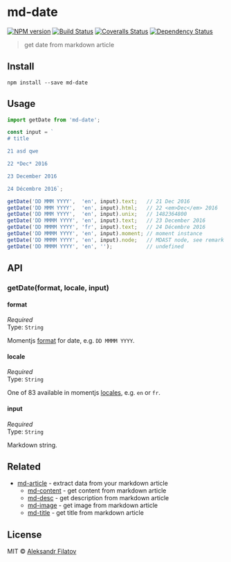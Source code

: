 # md-date

[![NPM version][npm-image]][npm-url]
[![Build Status][travis-image]][travis-url]
[![Coveralls Status][coveralls-image]][coveralls-url]
[![Dependency Status][depstat-image]][depstat-url]

> get date from markdown article

## Install

    npm install --save md-date

## Usage

```js
import getDate from 'md-date';

const input = `
# title

21 asd qwe

22 *Dec* 2016

23 December 2016

24 Décembre 2016`;

getDate('DD MMM YYYY',  'en', input).text;   // 21 Dec 2016
getDate('DD MMM YYYY',  'en', input).html;   // 22 <em>Dec</em> 2016
getDate('DD MMM YYYY',  'en', input).unix;   // 1482364800
getDate('DD MMMM YYYY', 'en', input).text;   // 23 December 2016
getDate('DD MMMM YYYY', 'fr', input).text;   // 24 Décembre 2016
getDate('DD MMMM YYYY', 'en', input).moment; // moment instance
getDate('DD MMMM YYYY', 'en', input).node;   // MDAST node, see remark API
getDate('DD MMMM YYYY', 'en', '');           // undefined
```

## API

### getDate(format, locale, input)

#### format

*Required*  
Type: `String`

Momentjs [format][format] for date, e.g. `DD MMMM YYYY`.

[format]: http://momentjs.com/docs/#/displaying/format/

#### locale

*Required*  
Type: `String`

One of 83 available in momentjs [locales][i18n], e.g. `en` or `fr`.

[i18n]: http://momentjs.com/docs/#/i18n/

#### input

*Required*  
Type: `String`

Markdown string.

## Related

* [md-article][md-article] - extract data from your markdown article
    * [md-content][md-content] - get content from markdown article
    * [md-desc][md-desc] - get description from markdown article
    * [md-image][md-image] - get image from markdown article
    * [md-title][md-title] - get title from markdown article

## License

MIT © [Aleksandr Filatov](https://alfilatov.com)

[npm-url]: https://npmjs.org/package/md-date
[npm-image]: https://img.shields.io/npm/v/md-date.svg?style=flat-square

[travis-url]: https://travis-ci.org/greybax/md-date
[travis-image]: https://img.shields.io/travis/greybax/md-date.svg?style=flat-square

[coveralls-url]: https://coveralls.io/r/greybax/md-date
[coveralls-image]: https://img.shields.io/coveralls/greybax/md-date.svg?style=flat-square

[depstat-url]: https://david-dm.org/greybax/md-date
[depstat-image]: https://david-dm.org/greybax/md-date.svg?style=flat-square

[md-article]: https://github.com/greybax/md-article
[md-content]: https://github.com/greybax/md-content
[md-desc]: https://github.com/greybax/md-desc
[md-image]: https://github.com/greybax/md-image
[md-title]: https://github.com/greybax/md-title